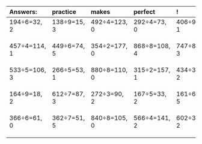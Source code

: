 | Answers: | practice | makes | perfect | ! |
| :--- | :--- | :--- | :--- | :--- |
| 194÷6=32, 2 | 138÷9=15, 3 | 492÷4=123, 0 | 292÷4=73, 0 | 406÷9=45, 1 | 
|   |   |   |   |   | 
|   |   |   |   |   | 
|   |   |   |   |   | 
| 457÷4=114, 1 | 449÷6=74, 5 | 354÷2=177, 0 | 868÷8=108, 4 | 747÷8=93, 3 | 
|   |   |   |   |   | 
|   |   |   |   |   | 
|   |   |   |   |   | 
| 533÷5=106, 3 | 266÷5=53, 1 | 880÷8=110, 0 | 315÷2=157, 1 | 434÷3=144, 2 | 
|   |   |   |   |   | 
|   |   |   |   |   | 
|   |   |   |   |   | 
| 164÷9=18, 2 | 612÷7=87, 3 | 272÷3=90, 2 | 167÷5=33, 2 | 161÷6=26, 5 | 
|   |   |   |   |   | 
|   |   |   |   |   | 
|   |   |   |   |   | 
| 366÷6=61, 0 | 362÷7=51, 5 | 840÷8=105, 0 | 566÷4=141, 2 | 602÷3=200, 2 | 
|   |   |   |   |   | 
|   |   |   |   |   | 
|   |   |   |   |   | 
